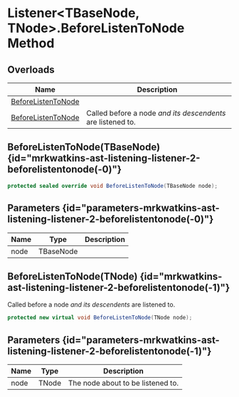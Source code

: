 # Listener&lt;TBaseNode, TNode&gt;.BeforeListenToNode Method
## Overloads

| Name | Description |
| ---- | ----------- |
| [BeforeListenToNode](MrKWatkins.Ast.Listening.Listener-2.BeforeListenToNode.md#mrkwatkins-ast-listening-listener-2-beforelistentonode(-0)) |  |
| [BeforeListenToNode](MrKWatkins.Ast.Listening.Listener-2.BeforeListenToNode.md#mrkwatkins-ast-listening-listener-2-beforelistentonode(-1)) | Called before a node *and its descendents* are listened to. |

## BeforeListenToNode(TBaseNode) {id="mrkwatkins-ast-listening-listener-2-beforelistentonode(-0)"}

```c#
protected sealed override void BeforeListenToNode(TBaseNode node);
```

## Parameters {id="parameters-mrkwatkins-ast-listening-listener-2-beforelistentonode(-0)"}

| Name | Type | Description |
| ---- | ---- | ----------- |
| node | TBaseNode |  |

## BeforeListenToNode(TNode) {id="mrkwatkins-ast-listening-listener-2-beforelistentonode(-1)"}

Called before a node *and its descendents* are listened to.

```c#
protected new virtual void BeforeListenToNode(TNode node);
```

## Parameters {id="parameters-mrkwatkins-ast-listening-listener-2-beforelistentonode(-1)"}

| Name | Type | Description |
| ---- | ---- | ----------- |
| node | TNode | The node about to be listened to. |


